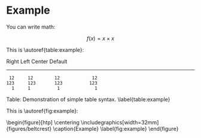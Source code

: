 # Example


You can write math:


$$
f (x) = x \times x
$$


This is \autoref{table:example}:

  Right     Left     Center     Default
-------     ------ ----------   -------
     12     12        12            12
    123     123       123          123
      1     1          1             1

Table:  Demonstration of simple table syntax.
\label{table:example}

This is \autoref{fig:example}:

\begin{figure}[htp]
  \centering
  \includegraphics[width=32mm]{figures/beltcrest}
  \caption{Example}
  \label{fig:example}
\end{figure}
